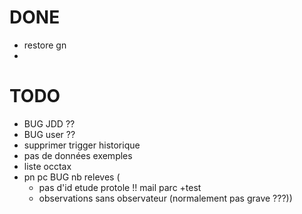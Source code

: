 # DONE
* restore gn
* 

# TODO
* BUG JDD ??
* BUG user ??
* supprimer trigger historique
* pas de données exemples
* liste occtax
* pn pc BUG nb releves (
  * pas d'id etude protole !! mail parc +test
  * observations sans observateur (normalement pas grave ???))